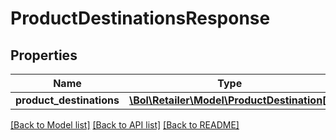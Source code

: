 # ProductDestinationsResponse

## Properties
Name | Type | Description | Notes
------------ | ------------- | ------------- | -------------
**product_destinations** | [**\Bol\Retailer\Model\ProductDestination[]**](ProductDestination.md) |  | 

[[Back to Model list]](../../README.md#documentation-for-models) [[Back to API list]](../../README.md#documentation-for-api-endpoints) [[Back to README]](../../README.md)

